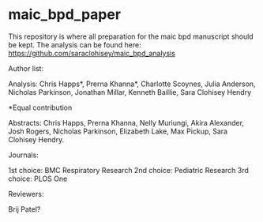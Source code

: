 # maic_bpd_paper

This repository is where all preparation for the maic bpd manuscript should be kept. The analysis can be found here: https://github.com/saraclohisey/maic_bpd_analysis

Author list: 

Analysis: Chris Happs*, Prerna Khanna*, Charlotte Scoynes, Julia Anderson, Nicholas Parkinson, Jonathan Millar, Kenneth Baillie, Sara Clohisey Hendry

*Equal contribution

Abstracts: Chris Happs, Prerna Khanna, Nelly Muriungi, Akira Alexander, Josh Rogers, Nicholas Parkinson, Elizabeth Lake, Max Pickup, Sara Clohisey Hendry.

Journals:

1st choice: BMC Respiratory Research
2nd choice: Pediatric Research
3rd choice: PLOS One

Reviewers:

Brij Patel?
